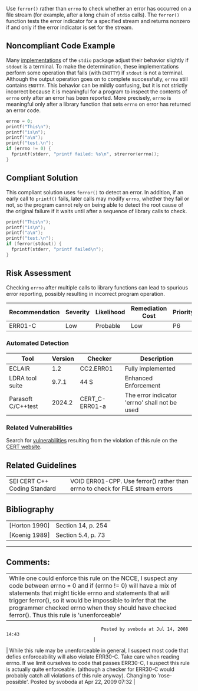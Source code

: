 Use `ferror()` rather than `errno` to check whether an error has occurred on a file stream (for example, after a long chain of `stdio` calls). The `ferror()` function tests the error indicator for a specified stream and returns nonzero if and only if the error indicator is set for the stream.
## Noncompliant Code Example
Many [implementations](BB.-Definitions_87152273.html#BB.Definitions-implementation) of the `stdio` package adjust their behavior slightly if `stdout` is a terminal. To make the determination, these implementations perform some operation that fails (with `ENOTTY`) if `stdout` is not a terminal. Although the output operation goes on to complete successfully, `errno` still contains `ENOTTY`. This behavior can be mildly confusing, but it is not strictly incorrect because it is meaningful for a program to inspect the contents of `errno` only after an error has been reported. More precisely, `errno` is meaningful only after a library function that sets `errno` on error has returned an error code.
``` c
errno = 0;
printf("This\n");
printf("is\n");
printf("a\n");
printf("test.\n");
if (errno != 0) {
  fprintf(stderr, "printf failed: %s\n", strerror(errno));
}
```
## Compliant Solution
This compliant solution uses `ferror()` to detect an error. In addition, if an early call to `printf()` fails, later calls may modify `errno`, whether they fail or not, so the program cannot rely on being able to detect the root cause of the original failure if it waits until after a sequence of library calls to check.
``` c
printf("This\n");
printf("is\n");
printf("a\n");
printf("test.\n");
if (ferror(stdout)) {
  fprintf(stderr, "printf failed\n");
}
```
## Risk Assessment
Checking `errno` after multiple calls to library functions can lead to spurious error reporting, possibly resulting in incorrect program operation.

| Recommendation | Severity | Likelihood | Remediation Cost | Priority | Level |
| ----|----|----|----|----|----|
| ERR01-C | Low | Probable | Low | P6 | L2 |

### Automated Detection

| Tool | Version | Checker | Description |
| ----|----|----|----|
| ECLAIR | 1.2 | CC2.ERR01 | Fully implemented |
| LDRA tool suite | 9.7.1 | 44 S | Enhanced Enforcement |
| Parasoft C/C++test | 2024.2 | CERT_C-ERR01-a | The error indicator 'errno' shall not be used |

### Related Vulnerabilities
Search for [vulnerabilities](BB.-Definitions_87152273.html#BB.Definitions-vulnerability) resulting from the violation of this rule on the [CERT website](https://www.kb.cert.org/vulnotes/bymetric?searchview&query=FIELD+KEYWORDS+contains+ERR01-C).
## Related Guidelines

|  |  |
| ----|----|
| SEI CERT C++ Coding Standard | VOID ERR01-CPP. Use ferror() rather than errno to check for FILE stream errors |

## Bibliography

|  |  |
| ----|----|
| [Horton 1990] | Section 14, p. 254 |
| [Koenig 1989] | Section 5.4, p. 73 |

------------------------------------------------------------------------
[](https://wiki.sei.cmu.edu/confluence/pages/viewpage.action?pageId=87152349) [](../c/Rec_%2012_%20Error%20Handling%20_ERR_) [](https://wiki.sei.cmu.edu/confluence/pages/viewpage.action?pageId=87152400)
## Comments:

|  |
| ----|
| While one could enforce this rule on the NCCE, I suspect any code between errno = 0 and if (errno != 0) will have a mix of statements that might tickle errno and statements that will trigger ferror(), so it would be impossible to infer that the programmer checked errno when they should have checked ferror(). Thus this rule is 'unenforceable'
                                        Posted by svoboda at Jul 14, 2008 14:43
                                     |
| While this rule may be unenforceable in general, I suspect most code that defies enforceability will also violate ERR30-C. Take care when reading errno. If we limit ourselves to code that passes ERR30-C, I suspect this rule is actually quite enforceable. (although a checker for ERR30-C would probably catch all violations of this rule anyway). Changing to 'rose-possible'.
                                        Posted by svoboda at Apr 22, 2009 07:32
                                     |

